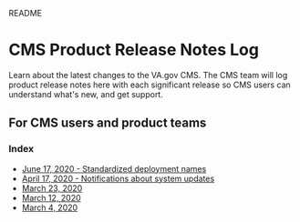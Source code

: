 README
# CMS Product Release Notes Log
Learn about the latest changes to the VA.gov CMS. The CMS team will log product release notes here with each significant release so CMS users can understand what's new, and get support.

## For CMS users and product teams
### Index

- [June 17, 2020 - Standardized deployment names](https://github.com/department-of-veterans-affairs/va.gov-cms/blob/master/product-release-notes/2020-06-17_deployment-names.md)
- [April 17, 2020 - Notifications about system updates](https://github.com/department-of-veterans-affairs/va.gov-cms/blob/master/product-release-notes/2020_04_17_Product-release-note-4.md)
- [March 23, 2020](https://github.com/department-of-veterans-affairs/va.gov-cms/blob/master/product-release-notes/2020_03_23_release-notes-3.md)
- [March 12, 2020](https://github.com/department-of-veterans-affairs/va.gov-cms/edit/master/product-release-notes/README.md)
- [March 4, 2020](https://github.com/department-of-veterans-affairs/va.gov-cms/blob/master/product-release-notes/2020-03-04_Product-release-notes-1.md)


